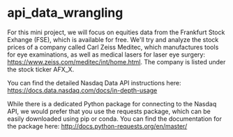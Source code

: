 # api_data_wrangling

For this mini project, we will focus on equities data from the Frankfurt Stock Exhange (FSE), which is available for free. We'll try and analyze the stock prices of a company called 
Carl Zeiss Meditec, which manufactures tools for eye examinations, as well as medical lasers for laser eye surgery: https://www.zeiss.com/meditec/int/home.html. The company is listed 
under the stock ticker AFX_X.

You can find the detailed Nasdaq Data API instructions here: https://docs.data.nasdaq.com/docs/in-depth-usage

While there is a dedicated Python package for connecting to the Nasdaq API, we would prefer that you use the requests package, which can be easily downloaded using pip or conda. You can 
find the documentation for the package here: http://docs.python-requests.org/en/master/

